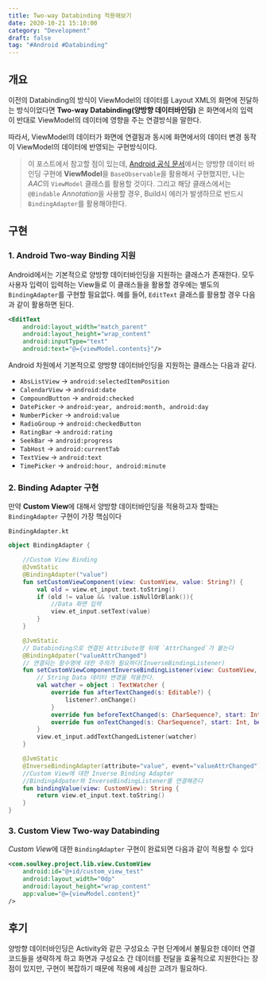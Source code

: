 ```yaml
---
title: Two-way Databinding 적용해보기
date: 2020-10-21 15:10:00
category: "Development"
draft: false
tag: "#Android #Databinding"
---
```


## 개요

이전의 Databinding의 방식이 ViewModel의 데이터를 Layout XML의 화면에 전달하는 방식이었다면 **Two-way Databinding(양방향 데이터바인딩)** 은 화면에서의 입력이 반대로 ViewModel의 데이터에 영향을 주는 연결방식을 말한다.

따라서, ViewModel의 데이터가 화면에 연결됨과 동시에 화면에서의 데이터 변경 동작이 ViewModel의 데이터에 반영되는 구현방식이다.

> 이 포스트에서 참고할 점이 있는데, [Android 공식 문서](https://developer.android.com/topic/libraries/data-binding/two-way?hl=ko)에서는 양방향 데이터 바인딩 구현에 **ViewModel**을 `BaseObservable`을 활용해서 구현했지만, 나는 *AAC*의 `ViewModel` 클래스를 활용할 것이다. 그리고 해당 클래스에서는 `@Bindable` *Annotation*을 사용할 경우, Build시 에러가 발생하므로 반드시 `BindingAdapter`를 활용해야한다.

## 구현

### 1. Android Two-way Binding 지원

Android에서는 기본적으로 양방향 데이터바인딩을 지원하는 클래스가 존재한다. 모두 사용자 입력이 입력하는 View들로 이 클래스들을 활용할 경우에는 별도의 `BindingAdapter`를 구현할 필요없다. 예를 들어, `EditText` 클래스를 활용할 경우 다음과 같이 활용하면 된다.

```xml
<EditText
    android:layout_width="match_parent"
    android:layout_height="wrap_content"
    android:inputType="text"
    android:text="@={viewModel.contents}"/>
```

Android 차원에서 기본적으로 양방향 데이터바인딩을 지원하는 클래스는 다음과 같다.

- `AbsListView` -> `android:selectedItemPosition`
- `CalendarView` -> `android:date`
- `CompoundButton` -> `android:checked`
- `DatePicker` -> `android:year, android:month, android:day`
- `NumberPicker` -> `android:value`
- `RadioGroup` -> `android:checkedButton`
- `RatingBar` -> `android:rating`
- `SeekBar` -> `android:progress`
- `TabHost` -> `android:currentTab`
- `TextView` -> `android:text`
- `TimePicker` -> `android:hour, android:minute`

### 2. **Binding Adapter** 구현

만약 **Custom View**에 대해서 양방향 데이터바인딩을 적용하고자 할때는 `BindingAdapter` 구현이 가장 핵심이다

`BindingAdapter.kt`

```kotlin
object BindingAdapter {

    //Custom View Binding
    @JvmStatic
    @BindingAdapter("value")
    fun setCustomViewComponent(view: CustomView, value: String?) {
        val old = view.et_input.text.toString()
        if (old != value && !value.isNullOrBlank()){
            //Data 화면 입력
            view.et_input.setText(value)
        }
    }

    @JvmStatic
    // Databinding으로 연결된 Attribute명 뒤에 `AttrChanged`가 붙는다
    @BindingAdpater("valueAttrChanged")
    // 연결되는 함수명에 대한 주의가 필요하다(InverseBindingListener)
    fun setCustomViewComponentInverseBindingListener(view: CustomView, listener: InverseBindingListener?) {
        // String Data 데이터 변경을 적용한다.
        val watcher = object : TextWatcher {
            override fun afterTextChanged(s: Editable?) {
                listener?.onChange()
            }
            override fun beforeTextChanged(s: CharSequence?, start: Int, count: Int, after: Int){}
            override fun onTextChanged(s: CharSequence?, start: Int, before: Int, count: Int) {}
        }
        view.et_input.addTextChangedListener(watcher)
    }

    @JvmStatic
    @InverseBindingAdapter(attribute="value", event="valueAttrChanged")
    //Custom View에 대한 Inverse Binding Adapter
    //BindingAdpater와 InverseBindingListener를 연결해준다
    fun bindingValue(view: CustomView): String {
        return view.et_input.text.toString()
    }
}
```

### 3. Custom View Two-way Databinding

*Custom View*에 대한 `BindingAdapter` 구현이 완료되면 다음과 같이 적용할 수 있다

```xml
<com.soulkey.project.lib.view.CustomView
    android:id="@+id/custom_view_test"
    android:layout_width="0dp"
    android:layout_height="wrap_content"
    app:value="@={viewModel.content}"
/>
```

## 후기

양방향 데이터바인딩은 Activity와 같은 구성요소 구현 단계에서 불필요한 데이터 연결 코드들을 생략하게 하고 화면과 구성요소 간 데이터를 전달을 효율적으로 지원한다는 장점이 있지만, 구현이 복잡하기 때문에 적용에 세심한 고려가 필요하다.
